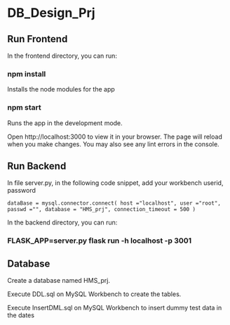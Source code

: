 # DB_Design_Prj
## Run Frontend

In the frontend directory, you can run:

### npm install
Installs the node modules for the app

### npm start
Runs the app in the development mode.

Open http://localhost:3000 to view it in your browser.
The page will reload when you make changes.
You may also see any lint errors in the console.

## Run Backend 
In file server.py, in the following code snippet, add your workbench userid, password

`
dataBase = mysql.connector.connect(
  host ="localhost",
  user ="root",
  passwd ="",
  database = "HMS_prj",
  connection_timeout = 500
)
`

In the backend directory, you can run:

### FLASK_APP=server.py flask run -h localhost -p 3001 


## Database 

Create a database named HMS_prj.

Execute DDL.sql on MySQL Workbench to create the tables.

Execute InsertDML.sql on MySQL Workbench to insert dummy test data in the dates
